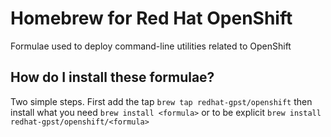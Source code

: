 # Homebrew for Red Hat OpenShift

Formulae used to deploy command-line utilities related to OpenShift

## How do I install these formulae?

Two simple steps. First add the tap `brew tap redhat-gpst/openshift` then install what you need `brew install <formula>` or to be explicit `brew install redhat-gpst/openshift/<formula>`
